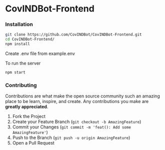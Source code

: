 # CovINDBot-Frontend

### Installation

```sh
git clone https://github.com/CovINDBot/CovINDBot-Frontend.git
cd CovINDBot-Frontend/
npm install
```

Create .env file from example.env

To run the server

```sh
npm start
```

### Contributing

Contributions are what make the open source community such an amazing place to be learn, inspire, and create. Any contributions you make are **greatly appreciated**.

1. Fork the Project
2. Create your Feature Branch (`git checkout -b AmazingFeature`)
3. Commit your Changes (`git commit -m 'feat(): Add some AmazingFeature'`)
4. Push to the Branch (`git push -u origin AmazingFeature`)
5. Open a Pull Request